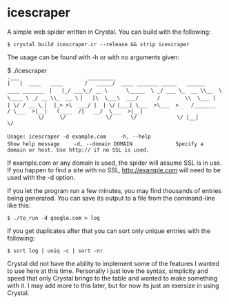 # icescraper
A simple web spider written in Crystal. You can build with the following:

```$ crystal build icescraper.cr --release && strip icescraper```

The usage can be found with -h or with no arguments given:

$ ./icescraper                                             
``` .___                      _________                                             ```  
```|   |  ____   ____       /   _____/  ____ _______ _____   ______    ____ _______ ``` 
```|   |_/ ___\_/ __ \      \_____  \ _/ ___ \_  __ \\__  \  \____ \ _/ __ \\_  __ \``` 
```|   |\  \___\  ___/      /        \\  \___ |  | \/ / __ \_|  |_> >\  ___/ |  | \/``` 
```|___| \___  >\___  >    /_______  / \___  >|__|   (____  /|   __/  \___  >|__|```    
```          \/     \/             \/      \/             \/ |__|         \/```

```Usage: icescraper -d example.com```
```    -h, --help                       Show help message```
```    -d, --domain DOMAIN              Specify a domain or host. Use http:// if no SSL is used.```

If example.com or any domain is used, the spider will assume SSL is in use. If you happen to find a site with no SSL, http://example.com will need to be used with the -d option. 

If you let the program run a few minutes, you may find thousands of entries being generated. You can save its output to a file from the command-line like this:

```$ ./to_run -d google.com > log```

If you get duplicates after that you can sort only unique entries with the following:

```$ sort log | uniq -c | sort -nr```

Crystal did not have the ability to implement some of the features I wanted to use here at this time. Personally I just love the syntax, simplicity and speed that only Crystal brings to the table and wanted to make something with it. I may add more to this later, but for now its just an exersize in using Crystal.
